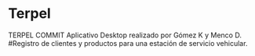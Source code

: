 # Terpel
TERPEL COMMIT
Aplicativo Desktop realizado por Gómez K y Menco D.
#Registro de clientes y productos para una estación de servicio vehicular.
